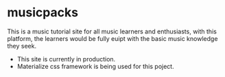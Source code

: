 # musicpacks
This is a music tutorial site for all music learners and enthusiasts, with this platform, the learners would be fully euipt with the basic music knowledge they seek. 

- This site is currently in production. 
- Materialize css framework is being used for this poject.
